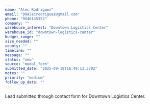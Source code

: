 ```yaml
---
name: "Alec Rodriguez"
email: "99alecrodriguez@gmail.com"
phone: "9546145352"
company: ""
warehouse_interest: "Downtown Logistics Center"
warehouse_id: "downtown-logistics-center"
budget_range: ""
size_needed: ""
county: ""
timeline: ""
message: ""
status: "new"
source: "modal_form"
submitted_date: "2025-09-19T16:49:13.370Z"
notes: ""
priority: "medium"
follow_up_date: ""
---
```


Lead submitted through contact form for Downtown Logistics Center.


